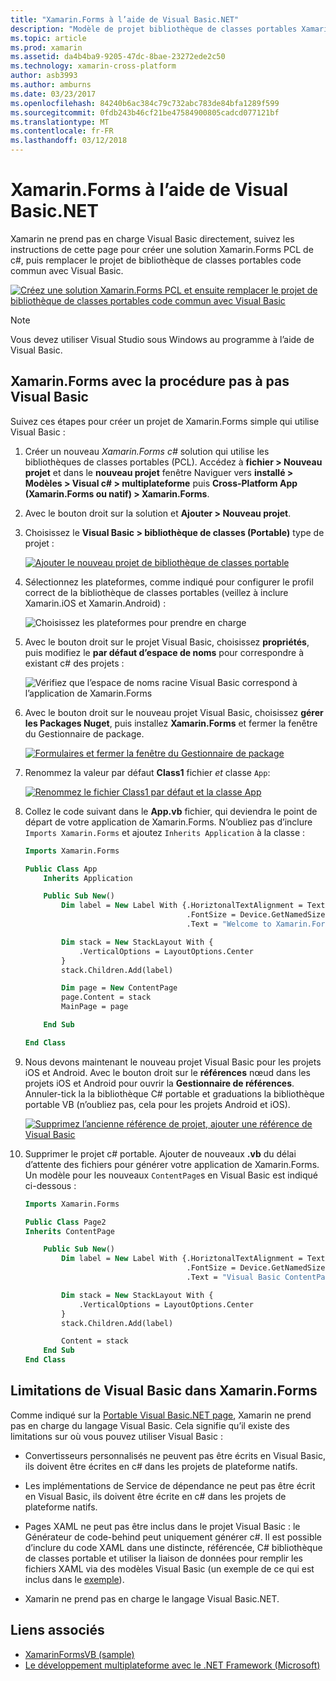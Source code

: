 ```yaml
---
title: "Xamarin.Forms à l’aide de Visual Basic.NET"
description: "Modèle de projet bibliothèque de classes portables Xamarin.Forms peut être modifié pour utiliser Visual Basic pour l’assembly principal, vous permet de créer des applications mobiles multiplateforme à l’aide de VB.NET permettant."
ms.topic: article
ms.prod: xamarin
ms.assetid: da4b4ba9-9205-47dc-8bae-23272ede2c50
ms.technology: xamarin-cross-platform
author: asb3993
ms.author: amburns
ms.date: 03/23/2017
ms.openlocfilehash: 84240b6ac384c79c732abc783de84bfa1289f599
ms.sourcegitcommit: 0fdb243b46cf21be47584900805cadcd077121bf
ms.translationtype: MT
ms.contentlocale: fr-FR
ms.lasthandoff: 03/12/2018
---
```

# <a name="xamarinforms-using-visual-basicnet"></a>Xamarin.Forms à l’aide de Visual Basic.NET

Xamarin ne prend pas en charge Visual Basic directement, suivez les instructions de cette page pour créer une solution Xamarin.Forms PCL de c#, puis remplacer le projet de bibliothèque de classes portables code commun avec Visual Basic.

[![](xamarin-forms-images/hero-sml.png "Créez une solution Xamarin.Forms PCL et ensuite remplacer le projet de bibliothèque de classes portables code commun avec Visual Basic")](xamarin-forms-images/hero.png#lightbox)

> [!NOTE]
> Vous devez utiliser Visual Studio sous Windows au programme à l’aide de Visual Basic.

## <a name="xamarinforms-with-visual-basic-walkthrough"></a>Xamarin.Forms avec la procédure pas à pas Visual Basic

Suivez ces étapes pour créer un projet de Xamarin.Forms simple qui utilise Visual Basic :

1. Créer un nouveau *Xamarin.Forms c#* solution qui utilise les bibliothèques de classes portables (PCL).
Accédez à **fichier > Nouveau projet** et dans le **nouveau projet** fenêtre Naviguer vers **installé > Modèles > Visual c# > multiplateforme** puis  **Cross-Platform App (Xamarin.Forms ou natif) > Xamarin.Forms**.

2. Avec le bouton droit sur la solution et **Ajouter > Nouveau projet**.

3. Choisissez le **Visual Basic > bibliothèque de classes (Portable)** type de projet :

   [![](xamarin-forms-images/add-vb-2-sml.png "Ajouter le nouveau projet de bibliothèque de classes portable")](xamarin-forms-images/add-vb-2.png#lightbox)

4. Sélectionnez les plateformes, comme indiqué pour configurer le profil correct de la bibliothèque de classes portables (veillez à inclure Xamarin.iOS et Xamarin.Android) :

   ![](xamarin-forms-images/add-vb-3-sml.png "Choisissez les plateformes pour prendre en charge")

5. Avec le bouton droit sur le projet Visual Basic, choisissez **propriétés**, puis modifiez le **par défaut d’espace de noms** pour correspondre à existant c# des projets :

   ![](xamarin-forms-images/add-vb-4s-sml.png "Vérifiez que l’espace de noms racine Visual Basic correspond à l’application de Xamarin.Forms")

6. Avec le bouton droit sur le nouveau projet Visual Basic, choisissez **gérer les Packages Nuget**, puis installez **Xamarin.Forms** et fermer la fenêtre du Gestionnaire de package.

   [![](xamarin-forms-images/add-vb-4-sml.png "Formulaires et fermer la fenêtre du Gestionnaire de package")](xamarin-forms-images/add-vb-4.png#lightbox)

7. Renommez la valeur par défaut **Class1** fichier *et* classe `App`:

   [![](xamarin-forms-images/add-vb-5-sml.png "Renommez le fichier Class1 par défaut et la classe App")](xamarin-forms-images/add-vb-5.png#lightbox)

8. Collez le code suivant dans le **App.vb** fichier, qui deviendra le point de départ de votre application de Xamarin.Forms. N’oubliez pas d’inclure `Imports Xamarin.Forms` et ajoutez `Inherits Application` à la classe :

    ```vb 
    Imports Xamarin.Forms

    Public Class App
        Inherits Application

        Public Sub New()
            Dim label = New Label With {.HoriztonalTextAlignment = TextAlignment.Center,
                                        .FontSize = Device.GetNamedSize(NamedSize.Medium, GetType(Label)),
                                        .Text = "Welcome to Xamarin.Forms with Visual Basic.NET"}

            Dim stack = New StackLayout With {
                .VerticalOptions = LayoutOptions.Center
            }
            stack.Children.Add(label)

            Dim page = New ContentPage
            page.Content = stack
            MainPage = page

        End Sub

    End Class
    ```

9. Nous devons maintenant le nouveau projet Visual Basic pour les projets iOS et Android.
Avec le bouton droit sur le **références** nœud dans les projets iOS et Android pour ouvrir la **Gestionnaire de références**. Annuler-tick la la bibliothèque C# portable et graduations la bibliothèque portable VB (n’oubliez pas, cela pour les projets Android et iOS).

   [![](xamarin-forms-images/add-vb-8-sml.png "Supprimez l’ancienne référence de projet, ajouter une référence de Visual Basic")](xamarin-forms-images/add-vb-8.png#lightbox)

10. Supprimer le projet c# portable. Ajouter de nouveaux **.vb** du délai d’attente des fichiers pour générer votre application de Xamarin.Forms. Un modèle pour les nouveaux `ContentPage`s en Visual Basic est indiqué ci-dessous :

    ```vb
    Imports Xamarin.Forms

    Public Class Page2
    Inherits ContentPage

        Public Sub New()
            Dim label = New Label With {.HoriztonalTextAlignment = TextAlignment.Center,
                                        .FontSize = Device.GetNamedSize(NamedSize.Medium, GetType(Label)),
                                        .Text = "Visual Basic ContentPage"}

            Dim stack = New StackLayout With {
                .VerticalOptions = LayoutOptions.Center
            }
            stack.Children.Add(label)

            Content = stack
        End Sub
    End Class
    ```

## <a name="limitations-of-visual-basic-in-xamarinforms"></a>Limitations de Visual Basic dans Xamarin.Forms

Comme indiqué sur la [Portable Visual Basic.NET page](~/cross-platform/platform/visual-basic/index.md), Xamarin ne prend pas en charge du langage Visual Basic. Cela signifie qu’il existe des limitations sur où vous pouvez utiliser Visual Basic :

 - Convertisseurs personnalisés ne peuvent pas être écrits en Visual Basic, ils doivent être écrites en c# dans les projets de plateforme natifs.

 - Les implémentations de Service de dépendance ne peut pas être écrit en Visual Basic, ils doivent être écrite en c# dans les projets de plateforme natifs.

 - Pages XAML ne peut pas être inclus dans le projet Visual Basic : le Générateur de code-behind peut uniquement générer c#. Il est possible d’inclure du code XAML dans une distincte, référencée, C# bibliothèque de classes portable et utiliser la liaison de données pour remplir les fichiers XAML via des modèles Visual Basic (un exemple de ce qui est inclus dans le [exemple](https://github.com/xamarin/mobile-samples/tree/master/VisualBasic/XamarinFormsVB/XamlPages)).

 - Xamarin ne prend pas en charge le langage Visual Basic.NET.

## <a name="related-links"></a>Liens associés

- [XamarinFormsVB (sample)](https://github.com/xamarin/mobile-samples/tree/master/VisualBasic/XamarinFormsVB)
- [Le développement multiplateforme avec le .NET Framework (Microsoft)](http://msdn.microsoft.com/en-us/library/gg597391(v=vs.110).aspx)
